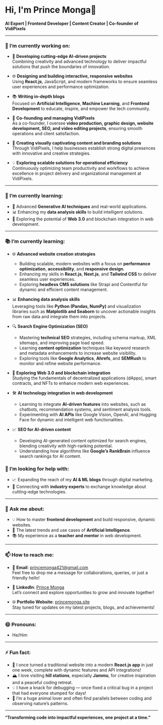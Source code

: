 # Hi, I'm Prince Monga👋  
**AI Expert | Frontend Developer | Content Creator | Co-founder of VidiPixels**

---

### 🔭 **I’m currently working on:**

- 🚀 **Developing cutting-edge AI-driven projects**  
   Combining creativity and advanced technology to deliver impactful solutions that push the boundaries of innovation.  

- 🌐 **Designing and building interactive, responsive websites**  
   Using **React.js**, JavaScript, and modern frameworks to ensure seamless user experiences and performance optimization.  

- 📚 **Writing in-depth blogs**  
   Focused on **Artificial Intelligence**, **Machine Learning**, and **Frontend Development** to educate, inspire, and empower the tech community.  

- 🏢 **Co-founding and managing VidiPixels**  
   As a co-founder, I oversee **video production, graphic design, website development, SEO, and video editing projects**, ensuring smooth operations and client satisfaction.  

- 🎨 **Creating visually captivating content and branding solutions**  
   Through VidiPixels, I help businesses establish strong digital presences with innovative and creative strategies.  

- 💡 **Exploring scalable solutions for operational efficiency**  
   Continuously optimizing team productivity and workflows to achieve excellence in project delivery and organizational management at VidiPixels.  

---

### 🌱 **I’m currently learning:**
- 🤖 Advanced **Generative AI techniques** and real-world applications.
- 📊 Enhancing my **data analysis skills** to build intelligent solutions.
- 🧩 Exploring the potential of **Web 3.0** and blockchain integration in web development.

---

### 📚 **I’m currently learning:**

- 🌐 **Advanced website creation strategies**  
   - Building scalable, modern websites with a focus on **performance optimization**, **accessibility**, and **responsive design**.  
   - Enhancing my skills in **React.js**, **Next.js**, and **Tailwind CSS** to deliver seamless user experiences.  
   - Exploring **headless CMS solutions** like Strapi and Contentful for dynamic and efficient content management.  

- 📊 **Enhancing data analysis skills**  
   Leveraging tools like **Python (Pandas, NumPy)** and visualization libraries such as **Matplotlib and Seaborn** to uncover actionable insights from raw data and integrate them into projects.  

- 🔍 **Search Engine Optimization (SEO)**  
   - Mastering **technical SEO** strategies, including schema markup, XML sitemaps, and improving page load speed.  
   - Learning **content optimization** techniques like keyword research and metadata enhancements to increase website visibility.  
   - Exploring tools like **Google Analytics**, **Ahrefs**, and **SEMRush** to monitor and refine website performance.  

- 🧩 **Exploring Web 3.0 and blockchain integration**  
   Studying the fundamentals of decentralized applications (dApps), smart contracts, and NFTs to enhance modern web experiences.  

- 🛠️ **AI technology integration in web development**  
   - Learning to integrate **AI-driven features** into websites, such as chatbots, recommendation systems, and sentiment analysis tools.  
   - Experimenting with **AI APIs** like Google Vision, OpenAI, and Hugging Face for dynamic and intelligent web functionalities.  

- 📈 **SEO for AI-driven content**  
   - Developing AI-generated content optimized for search engines, blending creativity with high-ranking potential.  
   - Understanding how algorithms like **Google’s RankBrain** influence search rankings for AI content.  


### 🤔 **I’m looking for help with:**
- 📈 Expanding the reach of my **AI & ML blogs** through digital marketing.
- 🤝 Connecting with **industry experts** to exchange knowledge about cutting-edge technologies.

---

### 💬 **Ask me about:**
- 💡 How to master **frontend development** and build responsive, dynamic websites.
- 🤖 The latest trends and use cases of **Artificial Intelligence**.
- 📚 My experience as a **teacher and mentor** in web development.

---

### 📫 **How to reach me:**

- 📧 **Email**: [princemonga421@gmail.com](mailto:princemonga421@gmail.com)  
   Feel free to drop me a message for collaborations, queries, or just a friendly hello!  

- 💼 **LinkedIn**: [Prince Monga](https://www.linkedin.com/in/prince-monga-/)  
   Let’s connect and explore opportunities to grow and innovate together!  

- 🌐 **Portfolio Website**: [princemonga.site](https://www.princemonga.site)  
   Stay tuned for updates on my latest projects, blogs, and achievements!  


---

### 😄 **Pronouns:**
- He/Him

---

### ⚡ **Fun fact:**

- 🌟 I once turned a traditional website into a modern **React.js app** in just one week, complete with dynamic features and API integrations!  
- 🏔️ I love visiting **hill stations**, especially **Jammu**, for creative inspiration and a peaceful coding retreat.  
- 💡 I have a knack for debugging — once fixed a critical bug in a project that had everyone stumped for days!  
- 🐾 I’m a huge animal lover and often find parallels between coding and observing nature’s patterns.  

---

**“Transforming code into impactful experiences, one project at a time.”**
